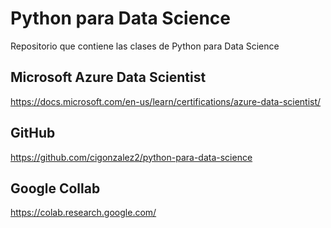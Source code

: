 # Python para Data Science
Repositorio que contiene las clases de Python para Data Science 

## Microsoft Azure Data Scientist

https://docs.microsoft.com/en-us/learn/certifications/azure-data-scientist/

## GitHub 

https://github.com/cigonzalez2/python-para-data-science

## Google Collab

https://colab.research.google.com/
